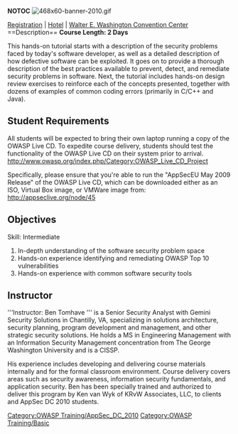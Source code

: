 __NOTOC__ ![468x60-banner-2010.gif](468x60-banner-2010.gif
"468x60-banner-2010.gif")

[Registration](https://guest.cvent.com/EVENTS/Register/IdentityConfirmation.aspx?e=d52c6f5f-d568-4e16-b8e0-b5e2bf87ab3a)
|
[Hotel](https://resweb.passkey.com/Resweb.do?mode=welcome_gi_new&groupID=2766908)
| [Walter E. Washington Convention
Center](http://www.dcconvention.com/)
\==Description== **Course Length: 2 Days**

This hands-on tutorial starts with a description of the security
problems faced by today's software developer, as well as a detailed
description of how defective software can be exploited. It goes on to
provide a thorough description of the best practices available to
prevent, detect, and remediate security problems in software. Next, the
tutorial includes hands-on design review exercises to reinforce each of
the concepts presented, together with dozens of examples of common
coding errors (primarily in C/C++ and Java).

## Student Requirements

All students will be expected to bring their own laptop running a copy
of the OWASP Live CD. To expedite course delivery, students should test
the functionality of the OWASP Live CD on their system prior to arrival.
<http://www.owasp.org/index.php/Category:OWASP_Live_CD_Project>

Specifically, please ensure that you're able to run the "AppSecEU May
2009 Release" of the OWASP Live CD, which can be downloaded either as an
ISO, Virtual Box image, or VMWare image from:
<http://appseclive.org/node/45>

## Objectives

Skill: Intermediate

1.  In-depth understanding of the software security problem space
2.  Hands-on experience identifying and remediating OWASP Top 10
    vulnerabilities
3.  Hands-on experience with common software security tools

## Instructor

'''Instructor: Ben Tomhave ''' is a Senior Security Analyst with Gemini
Security Solutions in Chantilly, VA, specializing in solutions
architecture, security planning, program development and management, and
other strategic security solutions. He holds a MS in Engineering
Management with an Information Security Management concentration from
The George Washington University and is a CISSP.

His experience includes developing and delivering course materials
internally and for the formal classroom environment. Course delivery
covers areas such as security awareness, information security
fundamentals, and application security. Ben has been specially trained
and authorized to deliver this program by Ken van Wyk of KRvW
Associates, LLC, to clients and AppSec DC 2010 students.

[Category:OWASP
Training/AppSec_DC_2010](Category:OWASP_Training/AppSec_DC_2010 "wikilink")
[Category:OWASP
Training/Basic](Category:OWASP_Training/Basic "wikilink")